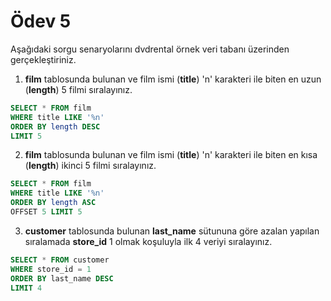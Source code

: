 # Ödev 5
Aşağıdaki sorgu senaryolarını dvdrental örnek veri tabanı üzerinden gerçekleştiriniz.

1. **film** tablosunda bulunan ve film ismi (**title**) 'n' karakteri ile biten en uzun (**length**) 5 filmi sıralayınız.
```sql
SELECT * FROM film
WHERE title LIKE '%n'
ORDER BY length DESC
LIMIT 5
```
2. **film** tablosunda bulunan ve film ismi (**title**) 'n' karakteri ile biten en kısa (**length**) ikinci 5 filmi sıralayınız.
```sql
SELECT * FROM film
WHERE title LIKE '%n'
ORDER BY length ASC
OFFSET 5 LIMIT 5
```
3. **customer** tablosunda bulunan **last_name** sütununa göre azalan yapılan sıralamada **store_id** 1 olmak koşuluyla ilk 4 veriyi sıralayınız.
```sql
SELECT * FROM customer
WHERE store_id = 1
ORDER BY last_name DESC
LIMIT 4
```